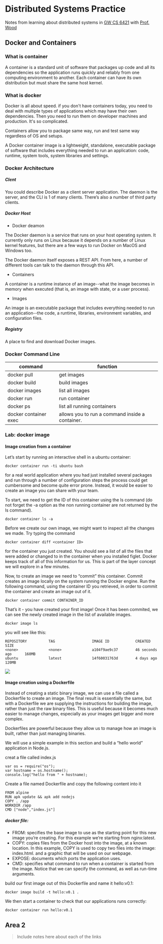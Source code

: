 # Distributed Systems Practice
Notes from learning about distributed systems in [GW CS 6421](https://gwdistsys18.github.io/) with [Prof. Wood](https://faculty.cs.gwu.edu/timwood/)

## Docker and Containers
### What is container
A container is a standard unit of software that packages up code and all its dependencies so the application runs quickly and reliably from one computing environment to another. Each container can have its own distribution but must share the same host kernel.


### What is docker
Docker is all about speed. if you don't have containers today, you need to deal with multiple types of applications which may have their own dependencies. Then you need to run them on developer machines and production. It's so complicated.

Containers allow you to package same way, run and test same way regardless of OS and setups.

A Docker container image is a lightweight, standalone, executable package of software that includes everything needed to run an application: code, runtime, system tools, system libraries and settings.

### Docker Architecture
##### Clent
You could describe Docker as a client server application. The daemon is the server, and the CLI is 1 of many clients. There’s also a number of third party clients.

##### Docker Host
- Docker deamon
    
The Docker daemon is a service that runs on your host operating system. It currently only runs on Linux because it depends on a number of Linux kernel features, but there are a few ways to run Docker on MacOS and Windows too.


The Docker daemon itself exposes a REST API. From here, a number of different tools can talk to the daemon through this API.


- Containers

A container is a runtime instance of an image--what the image becomes in memory when executed (that is, an image with state, or a user process). 

- Images

An image is an executable package that includes everything needed to run an application--the code, a runtime, libraries, environment variables, and configuration files.

##### Registry
A place to find and download Docker images.

### Docker Command Line
|command      | function
|-------------|----------------
|docker pull  |get images
|docker build | build images
|docker images| list all images
|docker run   | run container
|docker ps    |list all running containers
|docker container exec |allows you to run a command inside a container.




### Lab: docker image

#### Image creation from a container
Let’s start by running an interactive shell in a ubuntu container:
```
docker container run -ti ubuntu bash
```
for a real world application where you had just installed several packages and run through a number of configuration steps the process could get cumbersome and become quite error prone. Instead, it would be easier to create an image you can share with your team.

To start, we need to get the ID of this container using the ls command (do not forget the -a option as the non running container are not returned by the ls command).
```
docker container ls -a
```
Before we create our own image, we might want to inspect all the changes we made. Try typing the command
```
docker container diff <container ID> 
```
for the container you just created. You should see a list of all the files that were added or changed to in the container when you installed figlet. Docker keeps track of all of this information for us. This is part of the layer concept we will explore in a few minutes.

Now, to create an image we need to “commit” this container. Commit creates an image locally on the system running the Docker engine. Run the following command, using the container ID you retrieved, in order to commit the container and create an image out of it.

```
docker container commit CONTAINER_ID
```
That’s it - you have created your first image! Once it has been commited, we can see the newly created image in the list of available images.

```
docker image ls
```
you will see like this:
```
REPOSITORY          TAG                 IMAGE ID            CREATED             SIZE
<none>              <none>              a104f9ae9c37        46 seconds ago      160MB
ubuntu              latest              14f60031763d        4 days ago          120MB
```
<img src="https://github.com/zhuo95/dist-sys-practice/blob/master/image_creation.png">


#### Image creation using a Dockerfile

Instead of creating a static binary image, we can use a file called a Dockerfile to create an image. The final result is essentially the same, but with a Dockerfile we are supplying the instructions for building the image, rather than just the raw binary files. This is useful because it becomes much easier to manage changes, especially as your images get bigger and more complex.

Dockerfiles are powerful because they allow us to manage how an image is built, rather than just managing binaries.

We will use a simple example in this section and build a “hello world” application in Node.js.

creat a file called index.js
```
var os = require("os");
var hostname = os.hostname();
console.log("hello from " + hostname);
```
Create a file named Dockerfile and copy the following content into it
```
FROM alpine
RUN apk update && apk add nodejs
COPY . /app
WORKDIR /app
CMD ["node","index.js"]
```
##### docker file:
* FROM: specifies the base image to use as the starting point for this new image you’re creating. For this example we’re starting from nginx:latest.
* COPY: copies files from the Docker host into the image, at a known location. In this example, COPY is used to copy two files into the image: index.html. and a graphic that will be used on our webpage.
* EXPOSE: documents which ports the application uses.
* CMD: specifies what command to run when a container is started from the image. Notice that we can specify the command, as well as run-time arguments.

build our first image out of this Dockerfile and name it hello:v0.1:
```
docker image build -t hello:v0.1 .
```
We then start a container to check that our applications runs correctly:
```
docker container run hello:v0.1
```







## Area 2
> Include notes here about each of the links